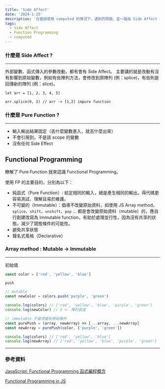 ```yaml
---
title: 'Side Affect'
date: '2024-1-25'
description: '在錯誤使用 computed 的情況下，遇到的問題，並一路由 Side Affect 看到 Pure Function。之後會在看看什麼是 Functional Programming。'
tags:
  - Side Affect
  - Function Programming
  - computed
---
```


### 什麼是 Side Affect ?

---

外部變數、函式傳入的參數改動，都有會有 Side Affect。
主要講的就是改動有沒有影響到原始變數，例如有些陣列方法，會修改到原陣列 (例：splice)，有些則是回傳新的陣列 (例：slice)。

```tsx
let arr = [1, 2, 3, 4, 5]

arr.splice(0, 2) // arr -> [1,2] impure function
```

### 什麼是 Pure Function ?

---

- 輸入輸出結果固定（丟什麼變數進入，就丟什麼出來）
- 不會引用到，不是該 scope 的變數
- 沒有任何 Side Effect

## Functional Programming

瞭解了 Pure Function 就來認識 Functional Programming。

使用 FP 的主要目的，分別為以下：

- 純函式（Pure Function）: 給定相同的輸入，總是產生相同的輸出。得代碼更容易測試、理解且易於維護。
- 不可變的（Immutable）：倡導不改變原始資料，如使用 JS Array method，`splice`、`shift`、`unshift`、`pop` … 都是會改變原始資料（mutable）的，應自行創建改寫為 Immutable function，有助於處理並行性，因為沒有共享的狀態，減少了競態條件的可能性。
- 避免共享狀態
- 聲名式風格（Declarative）

### Array method : Mutable → Immutable

---

初始值

```jsx
const color = ['red', 'yellow', 'blue']
```

`push`

```jsx
// mutable
const newColor = colors.push('purple', 'green')

console.log(colors) // ['red', 'yellow', 'blue', 'purple', 'green']
console.log(newColor) // 5 <- 陣列長度
```

```jsx
// immutable 不會改變到原始陣列
const purePush = (array, newArray) => [...array, ...newArray]
const newArray = purePush(color, ['purple', 'green'])

console.log(colors) // ['red', 'yellow', 'blue']
console.log(newArray) // ['red', 'yellow', 'blue', 'purple', 'green']
```

---

### 參考資料

[JavaScript: Functional Programming 函式編程概念](https://totoroliu.medium.com/javascript-functional-programming-函式編程概念-e8f4e778fc08)

[Functional Programming in JS ](https://ithelp.ithome.com.tw/articles/10234554)
